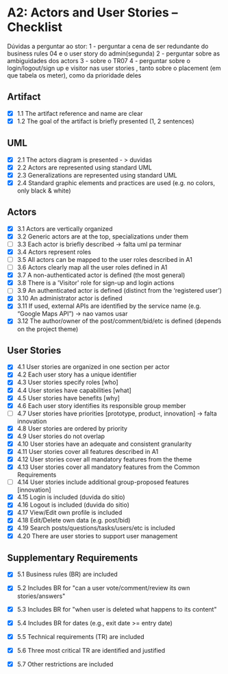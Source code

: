 
# A2: Actors and User Stories – Checklist

Dúvidas a perguntar ao stor:
1 - perguntar a cena de ser redundante do business rules 04 e o user story do admin(segunda)
2 - perguntar sobre as ambiguidades dos actors
3 - sobre o TR07
4 - perguntar sobre o login/logout/sign up e visitor nas user stories , tanto sobre o placement (em que tabela os meter), como da prioridade deles


## Artifact
- [X] 1.1 The artifact reference and name are clear
- [X] 1.2 The goal of the artifact is briefly presented (1, 2 sentences)

## UML
- [X] 2.1 The actors diagram is presented - > duvidas
- [X] 2.2 Actors are represented using standard UML
- [X] 2.3 Generalizations are represented using standard UML
- [X] 2.4 Standard graphic elements and practices are used (e.g. no colors, only black & white)

## Actors
- [X] 3.1 Actors are vertically organized
- [X] 3.2 Generic actors are at the top, specializations under them
- [ ] 3.3 Each actor is briefly described -> falta uml pa terminar
- [X] 3.4 Actors represent roles
- [ ] 3.5 All actors can be mapped to the user roles described in A1 
- [ ] 3.6 Actors clearly map all the user roles defined in A1 
- [X] 3.7 A non-authenticated actor is defined (the most general)
- [X] 3.8 There is a 'Visitor' role for sign-up and login actions
- [ ] 3.9 An authenticated actor is defined (distinct from the ‘registered user’)
- [X] 3.10 An administrator actor is defined
- [X] 3.11 If used, external APIs are identified by the service name (e.g. “Google Maps API”) -> nao vamos usar
- [X] 3.12 The author/owner of the post/comment/bid/etc is defined (depends on the project theme)

## User Stories
- [X] 4.1 User stories are organized in one section per actor
- [X] 4.2 Each user story has a unique identifier
- [X] 4.3 User stories specify roles [who]
- [X] 4.4 User stories have capabilities [what]
- [X] 4.5 User stories have benefits [why]
- [X] 4.6 Each user story identifies its responsible group member
- [ ] 4.7 User stories have priorities [prototype, product, innovation] -> falta innovation
- [X] 4.8 User stories are ordered by priority
- [X] 4.9 User stories do not overlap
- [X] 4.10 User stories have an adequate and consistent granularity
- [X] 4.11 User stories cover all features described in A1
- [X] 4.12 User stories cover all mandatory features from the theme
- [X] 4.13 User stories cover all mandatory features from the Common Requirements
- [ ] 4.14 User stories include additional group-proposed features [innovation]
- [X] 4.15 Login is included (duvida do sitio)
- [X] 4.16 Logout is included (duvida do sitio)
- [X] 4.17 View/Edit own profile is included  
- [X] 4.18 Edit/Delete own data (e.g. post/bid)
- [X] 4.19 Search posts/questions/tasks/users/etc is included
- [X] 4.20 There are user stories to support user management

## Supplementary Requirements
- [X] 5.1 Business rules (BR) are included
- [X] 5.2 Includes BR for "can a user vote/comment/review its own stories/answers"
- [X] 5.3 Includes BR for "when user is deleted what happens to its content"
- [X] 5.4 Includes BR for dates (e.g., exit date >= entry date)
- [X] 5.5 Technical requirements (TR) are included
- [X] 5.6 Three most critical TR are identified and justified
- [X] 5.7 Other restrictions are included

